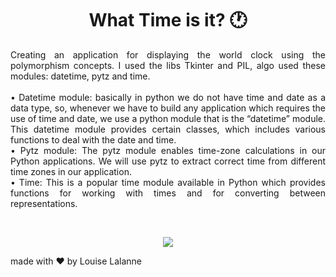 <h1 align="center"> What Time is it? 🕐</h1>

<p align="justify">
Creating an application for displaying the world clock using the polymorphism concepts. I used the libs Tkinter and PIL, algo used these modules: datetime, pytz and time.
  <br><br>
• Datetime module: basically in python we do not have time and date as a data type, so, whenever we have to build any application which requires the use of time and date, we use a python module that is the “datetime” module. This datetime module provides certain classes, which includes various functions to deal with the date and time.
  <br>
  • Pytz module: The pytz module enables time-zone calculations in our Python applications. We will use pytz to extract correct time from different time zones in our application.
  <br>
  • Time: This is a popular time module available in Python which provides functions for working with times and for converting between representations.
  
</p>
</br>
<p align="center">
<img src="https://user-images.githubusercontent.com/100588945/175812339-508f1946-37ab-4880-bfe4-83045cb5f092.png">
</p>
made with ♥️ by Louise Lalanne
